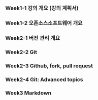 ### Week1-1 강의 개요 (강의 계획서)  
### Week1-2 오픈소스소프트웨어 개요  
### Week2-1 버전 관리 개요  
### Week2-2 Git  
### Week2-3 Github, fork, pull request  
### Week2-4 Git: Advanced topics  
### Week3 Markdown
